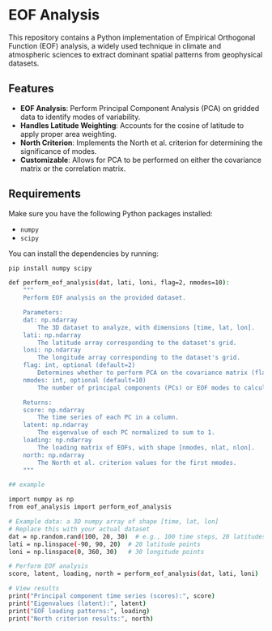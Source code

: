 # EOF Analysis

This repository contains a Python implementation of Empirical Orthogonal Function (EOF) analysis, a widely used technique in climate and atmospheric sciences to extract dominant spatial patterns from geophysical datasets.

## Features
- **EOF Analysis**: Perform Principal Component Analysis (PCA) on gridded data to identify modes of variability.
- **Handles Latitude Weighting**: Accounts for the cosine of latitude to apply proper area weighting.
- **North Criterion**: Implements the North et al. criterion for determining the significance of modes.
- **Customizable**: Allows for PCA to be performed on either the covariance matrix or the correlation matrix.

## Requirements

Make sure you have the following Python packages installed:

- `numpy`
- `scipy`

You can install the dependencies by running:

```bash
pip install numpy scipy

def perform_eof_analysis(dat, lati, loni, flag=2, nmodes=10):
    """
    Perform EOF analysis on the provided dataset.

    Parameters:
    dat: np.ndarray
        The 3D dataset to analyze, with dimensions [time, lat, lon].
    lati: np.ndarray
        The latitude array corresponding to the dataset's grid.
    loni: np.ndarray
        The longitude array corresponding to the dataset's grid.
    flag: int, optional (default=2)
        Determines whether to perform PCA on the covariance matrix (flag=1) or on the correlation matrix (flag=2).
    nmodes: int, optional (default=10)
        The number of principal components (PCs) or EOF modes to calculate.

    Returns:
    score: np.ndarray
        The time series of each PC in a column.
    latent: np.ndarray
        The eigenvalue of each PC normalized to sum to 1.
    loading: np.ndarray
        The loading matrix of EOFs, with shape [nmodes, nlat, nlon].
    north: np.ndarray
        The North et al. criterion values for the first nmodes.
    """

## example

import numpy as np
from eof_analysis import perform_eof_analysis

# Example data: a 3D numpy array of shape [time, lat, lon]
# Replace this with your actual dataset
dat = np.random.rand(100, 20, 30)  # e.g., 100 time steps, 20 latitudes, 30 longitudes
lati = np.linspace(-90, 90, 20)  # 20 latitude points
loni = np.linspace(0, 360, 30)   # 30 longitude points

# Perform EOF analysis
score, latent, loading, north = perform_eof_analysis(dat, lati, loni)

# View results
print("Principal component time series (scores):", score)
print("Eigenvalues (latent):", latent)
print("EOF loading patterns:", loading)
print("North criterion results:", north)
